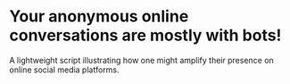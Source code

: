 # Your anonymous online conversations are mostly with bots!
A lightweight script illustrating how one might amplify their presence on online social media platforms.
